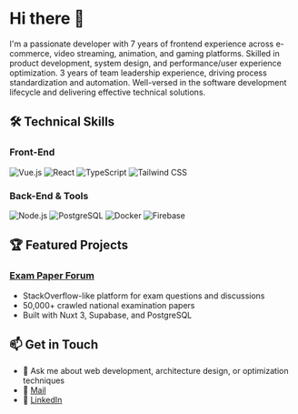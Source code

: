 # Hi there 👋 

I'm a passionate developer with 7 years of frontend experience across e-commerce, video streaming, animation, and gaming platforms. Skilled in product development, system design, and performance/user experience optimization.
3 years of team leadership experience, driving process standardization and automation. Well-versed in the software development lifecycle and delivering effective technical solutions.

## 🛠️ Technical Skills

### Front-End
![Vue.js](https://img.shields.io/badge/-Vue.js-4FC08D?style=flat-square&logo=vue.js&logoColor=white)
![React](https://img.shields.io/badge/-React-61DAFB?style=flat-square&logo=react&logoColor=black)
![TypeScript](https://img.shields.io/badge/-TypeScript-3178C6?style=flat-square&logo=typescript&logoColor=white)
![Tailwind CSS](https://img.shields.io/badge/-Tailwind_CSS-38B2AC?style=flat-square&logo=tailwind-css&logoColor=white)

### Back-End & Tools
![Node.js](https://img.shields.io/badge/-Node.js-339933?style=flat-square&logo=node.js&logoColor=white)
![PostgreSQL](https://img.shields.io/badge/-PostgreSQL-336791?style=flat-square&logo=postgresql&logoColor=white)
![Docker](https://img.shields.io/badge/-Docker-2496ED?style=flat-square&logo=docker&logoColor=white)
![Firebase](https://img.shields.io/badge/-Firebase-FFCA28?style=flat-square&logo=firebase&logoColor=black)

## 🏆 Featured Projects

### [Exam Paper Forum](https://www.highjump.tw/)
- StackOverflow-like platform for exam questions and discussions
- 50,000+ crawled national examination papers
- Built with Nuxt 3, Supabase, and PostgreSQL

## 📫 Get in Touch
- 💬 Ask me about web development, architecture design, or optimization techniques
- 📧 [Mail](ke13ro@gmail.com)
- 🔗 [LinkedIn](https://www.linkedin.com/in/eric-liao-754b07b3/)

<!---
![Your GitHub stats](https://github-readme-stats.vercel.app/api?username=kero13ro&show_icons=true&theme=dracula)
-->
